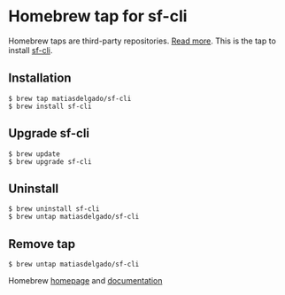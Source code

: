 # Homebrew tap for sf-cli

Homebrew taps are third-party repositories. [Read more](https://docs.brew.sh/Taps).
This is the tap to install [sf-cli](https://github.com/matiasdelgado/sf-cli).

## Installation

```
$ brew tap matiasdelgado/sf-cli
$ brew install sf-cli
```

## Upgrade sf-cli

```
$ brew update
$ brew upgrade sf-cli
```

## Uninstall

```
$ brew uninstall sf-cli
$ brew untap matiasdelgado/sf-cli
```

## Remove tap

```
$ brew untap matiasdelgado/sf-cli
```

Homebrew [homepage](https://brew.sh/) and [documentation](https://docs.brew.sh/Node-for-Formula-Authors)
